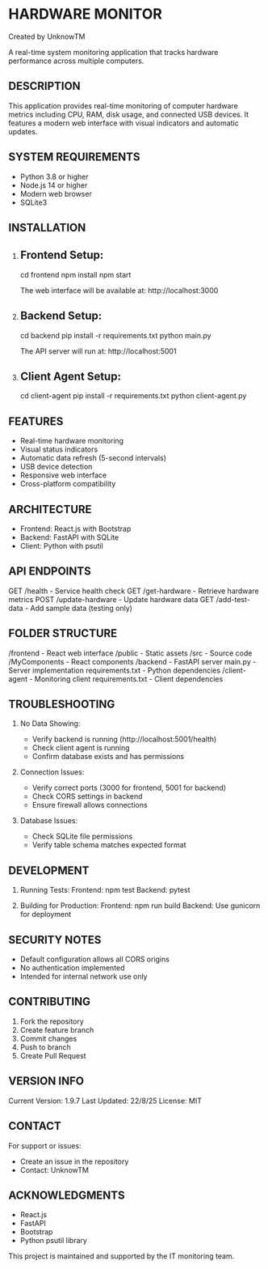 HARDWARE MONITOR
===============
Created by UnknowTM

A real-time system monitoring application that tracks hardware performance across multiple computers.

DESCRIPTION
----------
This application provides real-time monitoring of computer hardware metrics including CPU, RAM, 
disk usage, and connected USB devices. It features a modern web interface with visual indicators 
and automatic updates.

SYSTEM REQUIREMENTS
-----------------
- Python 3.8 or higher
- Node.js 14 or higher
- Modern web browser
- SQLite3

INSTALLATION
-----------

1. Frontend Setup:
   -------------
   cd frontend
   npm install
   npm start
   
   The web interface will be available at: http://localhost:3000

2. Backend Setup:
   ------------
   cd backend
   pip install -r requirements.txt
   python main.py
   
   The API server will run at: http://localhost:5001

3. Client Agent Setup:
   ----------------
   cd client-agent
   pip install -r requirements.txt
   python client-agent.py

FEATURES
--------
- Real-time hardware monitoring
- Visual status indicators
- Automatic data refresh (5-second intervals)
- USB device detection
- Responsive web interface
- Cross-platform compatibility

ARCHITECTURE
-----------
- Frontend: React.js with Bootstrap
- Backend: FastAPI with SQLite
- Client: Python with psutil

API ENDPOINTS
------------
GET  /health          - Service health check
GET  /get-hardware    - Retrieve hardware metrics
POST /update-hardware - Update hardware data
GET  /add-test-data  - Add sample data (testing only)

FOLDER STRUCTURE
---------------
/frontend           - React web interface
  /public          - Static assets
  /src             - Source code
    /MyComponents  - React components
/backend           - FastAPI server
  main.py          - Server implementation
  requirements.txt - Python dependencies
/client-agent      - Monitoring client
  requirements.txt - Client dependencies

TROUBLESHOOTING
--------------
1. No Data Showing:
   - Verify backend is running (http://localhost:5001/health)
   - Check client agent is running
   - Confirm database exists and has permissions

2. Connection Issues:
   - Verify correct ports (3000 for frontend, 5001 for backend)
   - Check CORS settings in backend
   - Ensure firewall allows connections

3. Database Issues:
   - Check SQLite file permissions
   - Verify table schema matches expected format

DEVELOPMENT
----------
1. Running Tests:
   Frontend: npm test
   Backend: pytest

2. Building for Production:
   Frontend: npm run build
   Backend: Use gunicorn for deployment

SECURITY NOTES
-------------
- Default configuration allows all CORS origins
- No authentication implemented
- Intended for internal network use only

CONTRIBUTING
-----------
1. Fork the repository
2. Create feature branch
3. Commit changes
4. Push to branch
5. Create Pull Request

VERSION INFO
-----------
Current Version: 1.9.7
Last Updated: 22/8/25
License: MIT

CONTACT
-------
For support or issues:
- Create an issue in the repository
- Contact: UnknowTM

ACKNOWLEDGMENTS
--------------
- React.js
- FastAPI
- Bootstrap
- Python psutil library

This project is maintained and supported by the IT monitoring team. 